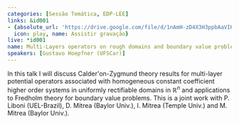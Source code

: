 ```yaml
---
categories: [Sessão Temática, EDP-LEE]
links: &id001
- {absolute_url: 'https://drive.google.com/file/d/1nAmH-zD4X3H3ppbAaVIKbfjSOUWiI64l/view?usp=sharing',
  icon: play, name: Assistir gravação}
live: *id001
name: Multi-Layers operators on rough domains and boundary value problems
speakers: [Gustavo Hoepfner (UFSCar)]
---
```


In this talk I will discuss Calder\'on-Zygmund theory results for multi-layer potential operators associated with homogeneous constant coefficient higher order systems in uniformly rectifiable domains in ${\mathbb{R}}^n$ and applications to Fredholm theory for boundary value problems. This is a joint work with P. Liboni (UEL-Brazil), D. Mitrea (Baylor Univ.), I. Mitrea (Temple Univ.) and M. Mitrea (Baylor Univ.). 
